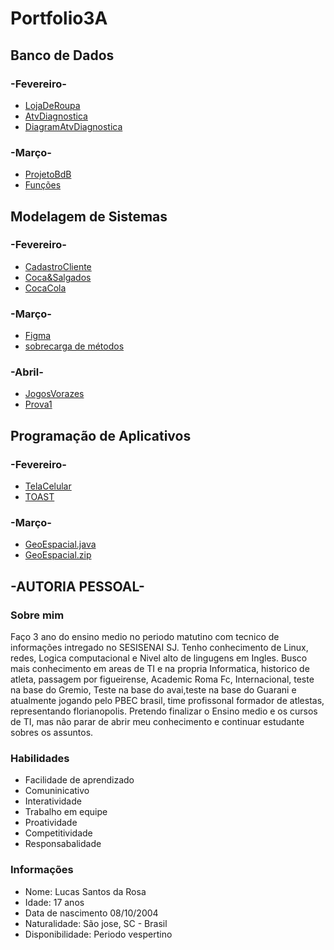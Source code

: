 # Portfolio3A

## Banco de Dados

### -Fevereiro-

- [LojaDeRoupa](Banco%20de%20Dados/Fevereiro/LojaDeRoupas.sql)
- [AtvDiagnostica](Banco%20de%20Dados/Fevereiro/AtvDiagnostica.sql)
- [DiagramAtvDiagnostica](Banco%20de%20Dados/Fevereiro/DiagramAtvDiagnostica.png)

### -Março-

- [ProjetoBdB](Banco%20de%20Dados/Março/PROJETO%20BANCO%20DE%20DADOS%20(1).pdf)
- [Funções](Banco%20de%20Dados/Março/funções%20atvdd.docx)


## Modelagem de Sistemas

### -Fevereiro-

- [CadastroCliente](Modelagem%20de%20Sistemas/Fevereiro/Diagram%2017-02.png)
- [Coca&Salgados](Modelagem%20de%20Sistemas/Fevereiro/Diagram%2024-02.png)
- [CocaCola](Modelagem%20de%20Sistemas/Fevereiro/Diagram25-02.jpeg)

### -Março-

- [Figma](Modelagem%20de%20Sistemas/Março/Figma17-03.png)
- [sobrecarga de métodos](Modelagem%20de%20Sistemas/Março/unnamed.png)

### -Abril-

- [JogosVorazes](Modelagem%20de%20Sistemas/Abril/DiagramJV%2007-04.png)
- [Prova1](Modelagem%20de%20Sistemas/Abril/PROVA%201.drawio%20(1).png)


## Programação de Aplicativos

### -Fevereiro-

- [TelaCelular](Progamação%20de%20Aplicativos/Fevereiro/Atividade%20Tela%20de%20celular%20(16%20de%20fev%20de%202022%2012_21_17).jpeg)
- [TOAST](Progamação%20de%20Aplicativos/Fevereiro/Aula%20TOAST.png)

### -Março-

- [GeoEspacial.java](Progamação%20de%20Aplicativos/Março/GeoEspacial.java)
- [GeoEspacial.zip](Progamação%20de%20Aplicativos/Março/GeoEspacial.zip)

## -AUTORIA PESSOAL- 
### Sobre mim 
Faço 3 ano do ensino medio no periodo matutino com tecnico de informações intregado no SESISENAI SJ. Tenho conhecimento de Linux, redes, Logica computacional e Nivel alto de lingugens em Ingles. Busco mais conhecimento em areas de TI e na propria Informatica, historico de atleta, passagem por figueirense, Academic Roma Fc, Internacional, teste na base do Gremio, Teste na base do avai,teste na base do Guarani e atualmente jogando pelo PBEC brasil, time profissonal formador de atlestas, representando florianopolis. Pretendo finalizar o Ensino medio e os cursos de TI, mas não parar de abrir meu conhecimento e continuar estudante sobres os assuntos. 

### Habilidades
* Facilidade de aprendizado 
* Comuninicativo 
* Interatividade 
* Trabalho em equipe 
* Proatividade 
* Competitividade 
* Responsabalidade 

### Informações 
- Nome: Lucas Santos da Rosa 
- Idade: 17 anos 
- Data de nascimento 08/10/2004 
- Naturalidade: São jose, SC - Brasil 
- Disponibilidade: Periodo vespertino 
